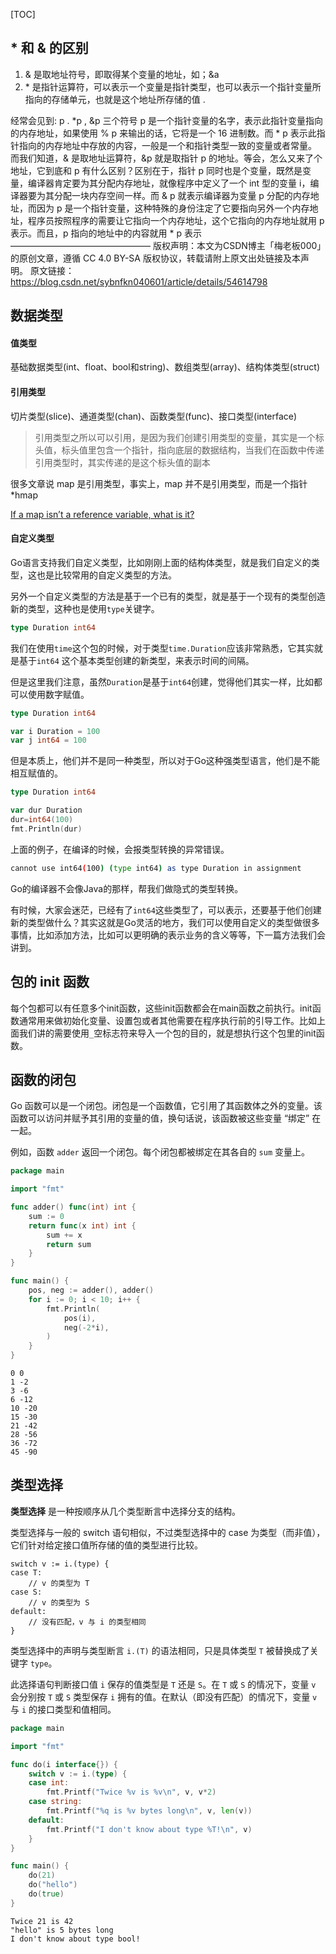 [TOC]

## * 和 & 的区别 

1. & 是取地址符号，即取得某个变量的地址，如；&a
2. \* 是指针运算符，可以表示一个变量是指针类型，也可以表示一个指针变量所指向的存储单元，也就是这个地址所存储的值 .

经常会见到: p . *p , &p 三个符号 
p 是一个指针变量的名字，表示此指针变量指向的内存地址，如果使用 % p 来输出的话，它将是一个 16 进制数。而 * p 表示此指针指向的内存地址中存放的内容，一般是一个和指针类型一致的变量或者常量。 
而我们知道，& 是取地址运算符，&p 就是取指针 p 的地址。等会，怎么又来了个地址，它到底和 p 有什么区别？区别在于，指针 p 同时也是个变量，既然是变量，编译器肯定要为其分配内存地址，就像程序中定义了一个 int 型的变量 i，编译器要为其分配一块内存空间一样。而 & p 就表示编译器为变量 p 分配的内存地址，而因为 p 是一个指针变量，这种特殊的身份注定了它要指向另外一个内存地址，程序员按照程序的需要让它指向一个内存地址，这个它指向的内存地址就用 p 表示。而且，p 指向的地址中的内容就用 * p 表示
————————————————
版权声明：本文为CSDN博主「梅老板000」的原创文章，遵循 CC 4.0 BY-SA 版权协议，转载请附上原文出处链接及本声明。
原文链接：https://blog.csdn.net/sybnfkn040601/article/details/54614798

## 数据类型

#### 值类型

基础数据类型(int、float、bool和string)、数组类型(array)、结构体类型(struct)

#### 引用类型

切片类型(slice)、通道类型(chan)、函数类型(func)、接口类型(interface)

> 引用类型之所以可以引用，是因为我们创建引用类型的变量，其实是一个标头值，标头值里包含一个指针，指向底层的数据结构，当我们在函数中传递引用类型时，其实传递的是这个标头值的副本

很多文章说 map 是引用类型，事实上，map 并不是引用类型，而是一个指针 *hmap

[If a map isn’t a reference variable, what is it?](https://dave.cheney.net/2017/04/30/if-a-map-isnt-a-reference-variable-what-is-it)

#### 自定义类型

Go语言支持我们自定义类型，比如刚刚上面的结构体类型，就是我们自定义的类型，这也是比较常用的自定义类型的方法。

另外一个自定义类型的方法是基于一个已有的类型，就是基于一个现有的类型创造新的类型，这种也是使用`type`关键字。

```go
type Duration int64
```

我们在使用`time`这个包的时候，对于类型`time.Duration`应该非常熟悉，它其实就是基于`int64` 这个基本类型创建的新类型，来表示时间的间隔。

但是这里我们注意，虽然`Duration`是基于`int64`创建，觉得他们其实一样，比如都可以使用数字赋值。

```go
type Duration int64

var i Duration = 100
var j int64 = 100
```

但是本质上，他们并不是同一种类型，所以对于Go这种强类型语言，他们是不能相互赋值的。

```go
type Duration int64

var dur Duration
dur=int64(100)
fmt.Println(dur)
```

上面的例子，在编译的时候，会报类型转换的异常错误。

```bash
cannot use int64(100) (type int64) as type Duration in assignment
```

Go的编译器不会像Java的那样，帮我们做隐式的类型转换。

有时候，大家会迷茫，已经有了`int64`这些类型了，可以表示，还要基于他们创建新的类型做什么？其实这就是Go灵活的地方，我们可以使用自定义的类型做很多事情，比如添加方法，比如可以更明确的表示业务的含义等等，下一篇方法我们会讲到。



## 包的 init 函数

每个包都可以有任意多个init函数，这些init函数都会在main函数之前执行。init函数通常用来做初始化变量、设置包或者其他需要在程序执行前的引导工作。比如上面我们讲的需要使用`_`空标志符来导入一个包的目的，就是想执行这个包里的init函数。



## 函数的闭包

Go 函数可以是一个闭包。闭包是一个函数值，它引用了其函数体之外的变量。该函数可以访问并赋予其引用的变量的值，换句话说，该函数被这些变量 “绑定” 在一起。

例如，函数 `adder` 返回一个闭包。每个闭包都被绑定在其各自的 `sum` 变量上。

```go
package main

import "fmt"

func adder() func(int) int {
	sum := 0
	return func(x int) int {
		sum += x
		return sum
	}
}

func main() {
	pos, neg := adder(), adder()
	for i := 0; i < 10; i++ {
		fmt.Println(
			pos(i),
			neg(-2*i),
		)
	}
}
```

```
0 0
1 -2
3 -6
6 -12
10 -20
15 -30
21 -42
28 -56
36 -72
45 -90
```



## 类型选择

**类型选择** 是一种按顺序从几个类型断言中选择分支的结构。

类型选择与一般的 switch 语句相似，不过类型选择中的 case 为类型（而非值）， 它们针对给定接口值所存储的值的类型进行比较。

```
switch v := i.(type) {
case T:
    // v 的类型为 T
case S:
    // v 的类型为 S
default:
    // 没有匹配，v 与 i 的类型相同
}
```

类型选择中的声明与类型断言 `i.(T)` 的语法相同，只是具体类型 `T` 被替换成了关键字 `type`。

此选择语句判断接口值 `i` 保存的值类型是 `T` 还是 `S`。在 `T` 或 `S` 的情况下，变量 `v` 会分别按 `T` 或 `S` 类型保存 `i` 拥有的值。在默认（即没有匹配）的情况下，变量 `v` 与 `i` 的接口类型和值相同。

```go
package main

import "fmt"

func do(i interface{}) {
	switch v := i.(type) {
	case int:
		fmt.Printf("Twice %v is %v\n", v, v*2)
	case string:
		fmt.Printf("%q is %v bytes long\n", v, len(v))
	default:
		fmt.Printf("I don't know about type %T!\n", v)
	}
}

func main() {
	do(21)
	do("hello")
	do(true)
}
```

```
Twice 21 is 42
"hello" is 5 bytes long
I don't know about type bool!
```



